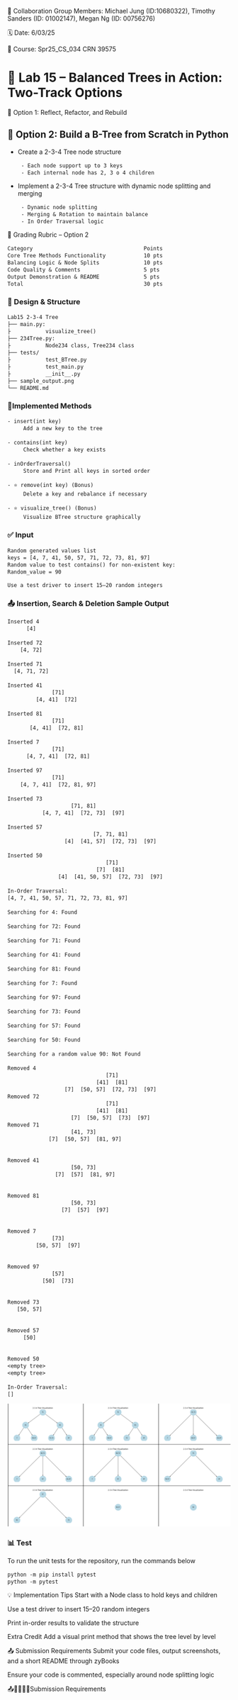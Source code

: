💬 Collaboration Group Members: Michael Jung (ID:10680322), Timothy Sanders (ID: 01002147), Megan Ng (ID: 00756276)

🗓 Date: 6/03/25

📌 Course: Spr25_CS_034 CRN 39575

# 🌳 Lab 15 – Balanced Trees in Action: Two-Track Options

🔧 Option 1: Reflect, Refactor, and Rebuild

## 🧪 Option 2: Build a B-Tree from Scratch in Python

- Create a 2-3-4 Tree node structure
  
       - Each node support up to 3 keys
       - Each internal node has 2, 3 o 4 children
- Implement a 2-3-4 Tree structure with dynamic node splitting and merging
  
       - Dynamic node splitting
       - Merging & Rotation to maintain balance
       - In Order Traversal logic


🧾 Grading Rubric – Option 2
```
Category	                               Points
Core Tree Methods Functionality	           10 pts
Balancing Logic & Node Splits	           10 pts
Code Quality & Comments	                   5 pts
Output Demonstration & README	           5 pts
Total	                                   30 pts
```
### 🧠 Design & Structure
```
Lab15 2-3-4 Tree
├── main.py:
├           visualize_tree()
├── 234Tree.py: 
├           Node234 class, Tree234 class
├── tests/
├           test_BTree.py
├           test_main.py
├           __init__.py  
├── sample_output.png
└── README.md
```
### 🔨Implemented Methods
```
- insert(int key)
     Add a new key to the tree

- contains(int key)
     Check whether a key exists

- inOrderTraversal()
     Store and Print all keys in sorted order

- ⭐ remove(int key) (Bonus)
     Delete a key and rebalance if necessary

- ⭐ visualize_tree() (Bonus)
     Visualize BTree structure graphically
```
### ✅ Input
```
Random generated values list
keys = [4, 7, 41, 50, 57, 71, 72, 73, 81, 97]
Random value to test contains() for non-existent key:
Random_value = 90
```
```
Use a test driver to insert 15–20 random integers
```

### 📤 Insertion, Search & Deletion Sample Output
```
Inserted 4
      [4]

Inserted 72
    [4, 72]

Inserted 71
  [4, 71, 72]

Inserted 41
              [71]
         [4, 41]  [72]

Inserted 81
              [71]
       [4, 41]  [72, 81]

Inserted 7
              [71]
      [4, 7, 41]  [72, 81]

Inserted 97
              [71]
    [4, 7, 41]  [72, 81, 97]

Inserted 73
                    [71, 81]
           [4, 7, 41]  [72, 73]  [97]

Inserted 57
                           [7, 71, 81]
                  [4]  [41, 57]  [72, 73]  [97]

Inserted 50
                               [71]
                            [7]  [81]
                [4]  [41, 50, 57]  [72, 73]  [97]

In-Order Traversal:
[4, 7, 41, 50, 57, 71, 72, 73, 81, 97]

Searching for 4: Found

Searching for 72: Found

Searching for 71: Found

Searching for 41: Found

Searching for 81: Found

Searching for 7: Found

Searching for 97: Found

Searching for 73: Found

Searching for 57: Found

Searching for 50: Found

Searching for a random value 90: Not Found

Removed 4
                               [71]
                            [41]  [81]
                  [7]  [50, 57]  [72, 73]  [97]
Removed 72
                               [71]
                            [41]  [81]
                    [7]  [50, 57]  [73]  [97]
Removed 71
                    [41, 73]
             [7]  [50, 57]  [81, 97]


Removed 41
                    [50, 73]
               [7]  [57]  [81, 97]


Removed 81
                    [50, 73]
                 [7]  [57]  [97]


Removed 7
              [73]
         [50, 57]  [97]


Removed 97
              [57]
           [50]  [73]


Removed 73
   [50, 57]


Removed 57
     [50]


Removed 50
<empty tree>
<empty tree>

In-Order Traversal:
[]
```
![Sample Output](sample_output.png)

### 📊 Test
To run the unit tests for the repository, run the commands below
```
python -m pip install pytest
python -m pytest
```

💡 Implementation Tips
Start with a Node class to hold keys and children

Use a test driver to insert 15–20 random integers

Print in-order results to validate the structure

 Extra Credit
Add a visual print method that shows the tree level by level

📤 Submission Requirements
Submit your code files, output screenshots, and a short README through zyBooks

Ensure your code is commented, especially around node splitting logic

📤🧾✅✅✅Submission Requirements


